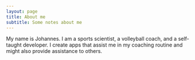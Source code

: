 ```yaml
---
layout: page
title: About me
subtitle: Some notes about me
---
```


My name is Johannes. I am a sports scientist, a volleyball coach, and a self-taught developer. I create apps that assist me in my coaching routine and might also provide assistance to others.